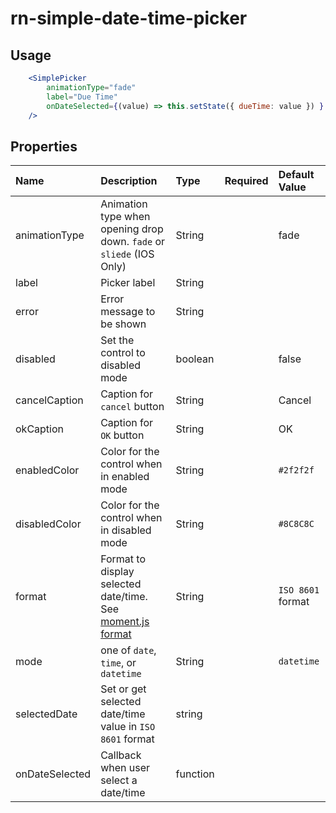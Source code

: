 [moment-format-url]: [https://momentjs.com/docs/#/displaying/]
# rn-simple-date-time-picker


## Usage  

```jsx
    <SimplePicker  
        animationType="fade"
        label="Due Time"
        onDateSelected={(value) => this.setState({ dueTime: value }) }
    />
```

## Properties

 Name             | Description                                 | Type      | Required | Default Value  
:---------------- |:------------------------------------------- |:----------|:--------:|:-------------
 animationType    | Animation type when opening drop down. `fade` or `sliede` (IOS Only)   | String    |          | fade     
 label            | Picker label                                | String    |          |          
 error            | Error message to be shown                   | String    |          |          
 disabled         | Set the control to disabled mode            | boolean   |          | false         
 cancelCaption    | Caption for `cancel` button                 | String    |          | Cancel         
 okCaption        | Caption for `OK` button                     | String    |          | OK         
 enabledColor     | Color for the control when in enabled mode  | String    |          | `#2f2f2f`         
 disabledColor    | Color for the control when in disabled mode | String    |          | `#8C8C8C`         
 format           | Format to display selected date/time. See [moment.js format][moment-format-url]        | String    |          | `ISO 8601` format
 mode             | one of `date`, `time`, or `datetime`        | String    |          | `datetime`         
 selectedDate     | Set or get selected date/time value in `ISO 8601` format | string    |          |          
 onDateSelected   | Callback when user select a date/time       | function  |          |          
